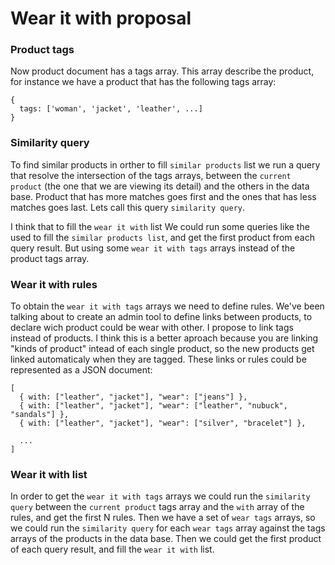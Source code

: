 # Wear it with proposal

### Product tags

Now product document has a tags array. This array describe the product, for instance we have a product that has the following tags array:

```
{
  tags: ['woman', 'jacket', 'leather', ...]
}
```

### Similarity query

To find similar products in orther to fill `similar products` list we run a query that resolve the intersection of the tags arrays, between the `current product` (the one that we are viewing its detail) and the others in the data base. Product that has more matches goes first and the ones that has less matches goes last. Lets call this query `similarity query`.

I think that to fill the `wear it with` list We could run some queries like the used to fill the `similar products list`, and get the first product from each query result. But using some `wear it with tags` arrays instead of the product tags array.

### Wear it with rules

To obtain the `wear it with tags` arrays we need to define rules. We've been talking about to create an admin tool to define links between products, to declare wich product could be wear with other. I propose to link tags instead of products. I think this is a better aproach because you are linking "kinds of product" intead of each single product, so the new products get linked automaticaly when they are tagged.
These links or rules could be represented as a JSON document:

```
[
  { with: ["leather", "jacket"], "wear": ["jeans"] },
  { with: ["leather", "jacket"], "wear": ["leather", "nubuck", "sandals"] },
  { with: ["leather", "jacket"], "wear": ["silver", "bracelet"] },
  
  ...
]
```

### Wear it with list

In order to get the `wear it with tags` arrays we could run the `similarity query` between the `current product` tags array and the `with` array of the rules, and get the first N rules. Then we have a set of `wear tags` arrays, so we could run the `similarity query` for each `wear tags` array against the tags arrays of the products in the data base. Then we could get the first product of each query result, and fill the `wear it with` list.
